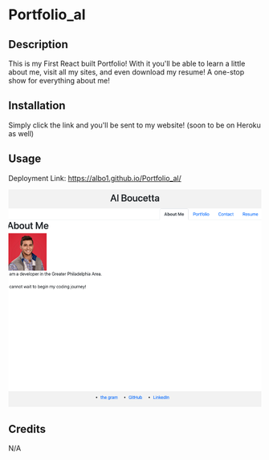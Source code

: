 # Portfolio_al

## Description
This is my First React built Portfolio! With it you'll be able to learn a little about me, visit all my sites, and even download my resume! A one-stop show for everything about me! 

## Installation
Simply click the link and you'll be sent to my website! (soon to be on Heroku as well)

## Usage

Deployment Link: https://albo1.github.io/Portfolio_al/ 

![port screenshot](./src/components/images/portfolio%20screenshot.png)

## Credits
N/A